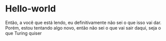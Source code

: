 # Hello-world
Então, a você que está lendo, eu definitivamente não sei o que isso vai dar. Porém, estou tentando algo novo, então não sei o que vai sair daqui, seja o que Turing quiser
